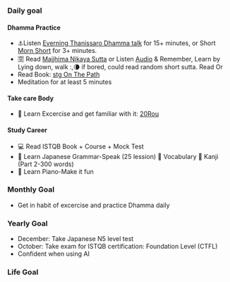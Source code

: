 ### Daily goal
#### Dhamma Practice
+ :anchor:Listen [Everning Thanissaro Dhamma talk](https://www.dhammatalks.org/audio/evening/) for 15+ minutes, or Short [Morn Short](https://www.dhammatalks.org/audio/morning/) for 3+ minutes.
+ :u7a7a: Read  [Majjhima Nikaya Sutta](https://suttacentral.net/mn-mulapannasa) or Listen [Audio](https://www.paliaudio.com/majjhima-nikaya) & Remember, Learn by Lying down, walk :,:waning_crescent_moon: if bored, could read random short sutta. Read  Or
+ Read Book: [stg On The Path](https://www.dhammatalks.org/books/OnThePath/Section0001.html)
+ Meditation for at least 5 minutes
#### Take care Body
+ :muscle: Learn Excercise and get familiar with it: [20Rou](https://github.com/ThanhNguyen24590/Body/blob/main/Exc/20Rou.md)
#### Study Career
+ :computer: Read ISTQB Book + Course + Mock Test
+ :fallen_leaf: Learn Japanese Grammar-Speak (25 lession) :cherry_blossom: Vocabulary :mount_fuji: Kanji (Part 2-300 words)
+ :musical_keyboard: Learn Piano-Make it fun

### Monthly Goal
- Get in habit of excercise and practice Dhamma daily
### Yearly Goal
- December: Take Japanese N5 level test
- October: Take exam for ISTQB certification: Foundation Level (CTFL)
- Confident when using AI

### Life Goal
